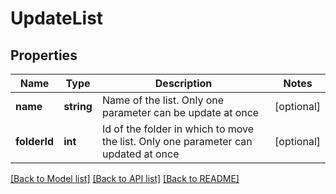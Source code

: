 # UpdateList

## Properties
Name | Type | Description | Notes
------------ | ------------- | ------------- | -------------
**name** | **string** | Name of the list. Only one parameter can be update at once | [optional] 
**folderId** | **int** | Id of the folder in which to move the list. Only one parameter can updated at once | [optional] 

[[Back to Model list]](../../README.md#documentation-for-models) [[Back to API list]](../../README.md#documentation-for-api-endpoints) [[Back to README]](../../README.md)


